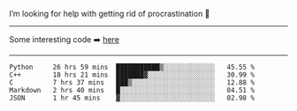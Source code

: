 I’m looking for help with getting rid of procrastination 🤔

-----

Some interesting code :arrow_right: [here](https://github.com/zhen8838/playground)

-----

<!--START_SECTION:waka-->
```text
Python     26 hrs 59 mins  ███████████▒░░░░░░░░░░░░░   45.55 % 
C++        18 hrs 21 mins  ███████▓░░░░░░░░░░░░░░░░░   30.99 % 
C          7 hrs 37 mins   ███▒░░░░░░░░░░░░░░░░░░░░░   12.88 % 
Markdown   2 hrs 40 mins   █░░░░░░░░░░░░░░░░░░░░░░░░   04.51 % 
JSON       1 hr 45 mins    ▓░░░░░░░░░░░░░░░░░░░░░░░░   02.98 % 
```
<!--END_SECTION:waka-->

<!--
**zhen8838/zhen8838** is a ✨ _special_ ✨ repository because its `README.md` (this file) appears on your GitHub profile.

Here are some ideas to get you started:

- 🔭 I’m currently working on ...
- 🌱 I’m currently learning ...
- 👯 I’m looking to collaborate on ...
 ...
- 💬 Ask me about ...
- 📫 How to reach me: ...
- 😄 Pronouns: ...
- ⚡ Fun fact: ...
-->
